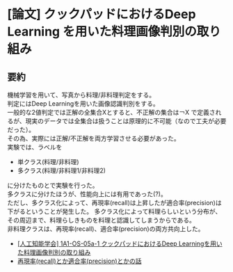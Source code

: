 # [論文] クックパッドにおけるDeep Learning を用いた料理画像判別の取り組み



## 要約

機械学習を用いて、写真から料理/非料理判定をする。  
判定にはDeep Learningを用いた画像認識判別をする。  
一般的な2値判定では正解の全集合Xとすると、不正解の集合は￢X
で定義されるが、現実のデータでは全集合は扱うことは原理的に不可能（なので工夫が必要だった）。  
その為、実際には正解/不正解を両方学習させる必要があった。  
実験では、ラベルを 

* 単クラス(料理/非料理)
* 多クラス(料理/非料理1/非料理2)

に分けたものとで実験を行った。  
多クラスに分けたほうが、性能向上には有用であった(?)。  
ただし、多クラス化によって、再現率(recall)は上昇したが適合率(precision)は下がるということが発生した。
多クラス化によって料理らしいという分布が、その周辺まで、料理らしきものを料理と認識してしまうからである。  
非料理クラスは、再現率(recall)、適合率(precision)の両方共向上した。


* [[人工知能学会] 1A1-OS-05a-1 クックパッドにおけるDeep Learningを用いた料理画像判別の取り組み](https://kaigi.org/jsai/webprogram/2017/paper-740.html)
* [再現率(recall)とか適合率(precision)とかの話]( http://zellij.hatenablog.com/entry/20120214/p1)

